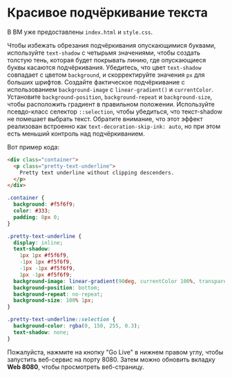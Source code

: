 # Красивое подчёркивание текста

В ВМ уже предоставлены `index.html` и `style.css`.

Чтобы избежать обрезания подчёркивания опускающимися буквами, используйте `text-shadow` с четырьмя значениями, чтобы создать толстую тень, которая будет покрывать линию, где опускающиеся буквы касаются подчёркивания. Убедитесь, что цвет `text-shadow` совпадает с цветом `background`, и скорректируйте значения `px` для больших шрифтов. Создайте фактическое подчёркивание с использованием `background-image` с `linear-gradient()` и `currentColor`. Установите `background-position`, `background-repeat` и `background-size`, чтобы расположить градиент в правильном положении. Используйте псевдо-класс селектор `::selection`, чтобы убедиться, что текст-shadow не помешает выбрать текст. Обратите внимание, что этот эффект реализован встроенно как `text-decoration-skip-ink: auto`, но при этом есть меньший контроль над подчёркиванием.

Вот пример кода:

```html
<div class="container">
  <p class="pretty-text-underline">
    Pretty text underline without clipping descenders.
  </p>
</div>
```

```css
.container {
  background: #f5f6f9;
  color: #333;
  padding: 8px 0;
}

.pretty-text-underline {
  display: inline;
  text-shadow:
    1px 1px #f5f6f9,
    -1px 1px #f5f6f9,
    -1px -1px #f5f6f9,
    1px -1px #f5f6f9;
  background-image: linear-gradient(90deg, currentColor 100%, transparent 100%);
  background-position: bottom;
  background-repeat: no-repeat;
  background-size: 100% 1px;
}

.pretty-text-underline::selection {
  background-color: rgba(0, 150, 255, 0.3);
  text-shadow: none;
}
```

Пожалуйста, нажмите на кнопку "Go Live" в нижнем правом углу, чтобы запустить веб-сервис на порту 8080. Затем можно обновить вкладку **Web 8080**, чтобы просмотреть веб-страницу.
